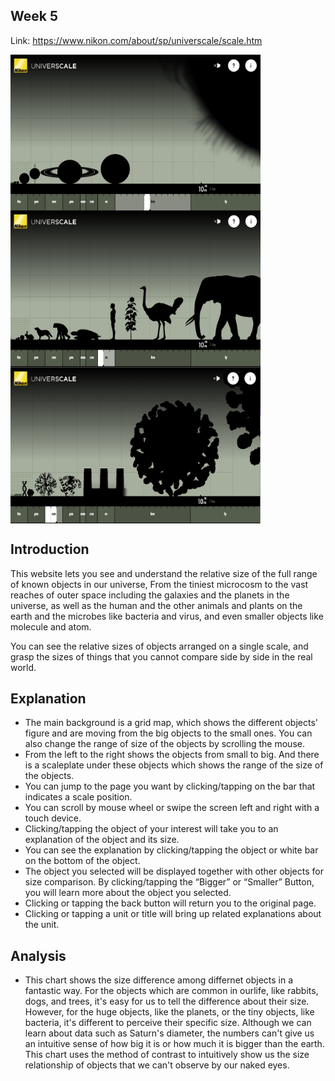 Week 5
---
Link: https://www.nikon.com/about/sp/universcale/scale.htm

<img src="https://github.com/ColdCode0214/pictures/blob/main/reflection-week5-2.png" width = "400" height = "250" alt="" align=center />

<img src="https://github.com/ColdCode0214/pictures/blob/main/reflection-week5-1.png" width = "400" height = "250" alt="" align=center />

<img src="https://github.com/ColdCode0214/pictures/blob/main/reflection-week5-3.png" width = "400" height = "250" alt="" align=center />


Introduction
---
This website lets you see and understand the relative size of the full range of known objects in our universe,
From the tiniest microcosm to the vast reaches of outer space
including the galaxies and the planets in the universe, as well as the human and the other animals and plants on the earth and
the microbes like bacteria and virus, and even smaller objects like molecule and atom.

You can see the relative sizes of objects arranged on a single scale, 
and grasp the sizes of things that you cannot compare side by side in the real world.


Explanation
---
- The main background is a grid map, which shows the different objects' figure and are moving from the big objects to the small ones.
  You can also change the range of size of the objects by scrolling the mouse.
- From the left to the right shows the objects from small to big.
  And there is a scaleplate under these objects which shows the range of the size of the objects.
- You can jump to the page you want by clicking/tapping on the bar that indicates a scale position. 
- You can scroll by mouse wheel or swipe the screen left and right with a touch device.
- Clicking/tapping the object of your interest will take you to an explanation of the object and its size.
- You can see the explanation by clicking/tapping the object or white bar on the bottom of the object.
- The object you selected will be displayed together with other objects for size comparison. 
  By clicking/tapping the “Bigger” or “Smaller” Button, you will learn more about the object you selected.
- Clicking or tapping the back button will return you to the original page.
- Clicking or tapping a unit or title will bring up related explanations about the unit.

Analysis
---
- This chart shows the size difference among differnet objects in a fantastic way.
  For the objects which are common in ourlife, like rabbits, dogs, and trees, it's easy for us to tell the difference about their size.
  However, for the huge objects, like the planets, or the tiny objects, like bacteria, it's different to perceive their specific size.
  Although we can learn about data such as Saturn's diameter, 
  the numbers can't give us an intuitive sense of how big it is or how much it is bigger than the earth.
  This chart uses the method of contrast to intuitively show us the size relationship of objects that we can't observe by our naked eyes.


  
